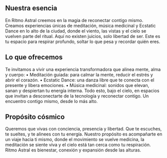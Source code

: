 ## Nuestra esencia

En Ritmo Astral creemos en la magia de reconectar contigo mismo.
Creamos experiencias únicas de meditación, música medicinal y Ecstatic Dance en lo alto de la ciudad, donde el viento, las vistas y el cielo se vuelven parte del ritual.
Aquí no existen juicios, solo libertad de ser.
Este es tu espacio para respirar profundo, soltar lo que pesa y recordar quién eres.

## Lo que ofrecemos

Te invitamos a vivir una experiencia transformadora que alinea mente, alma y cuerpo:
•⁠  ⁠Meditación guiada: para calmar la mente, reducir el estrés y abrir el corazón.
•⁠  ⁠Ecstatic Dance: una danza libre que te conecta con el presente y libera emociones.
•⁠  ⁠Música medicinal: sonidos que elevan, sanan y despiertan tu energía interna.
Todo esto, bajo el cielo, en espacios que invitan a desconectarte de la tecnología y reconectar contigo.
Un encuentro contigo mismo, desde lo más alto.

## Propósito cósmico

Queremos que vivas con conciencia, presencia y libertad.
Que te escuches, te sueltes, y te alinees con tu energía.
Nuestro propósito es acompañarte en un viaje hacia ti mismo, donde el movimiento se vuelve medicina, la meditación se siente viva y el cielo está tan cerca como tu respiración.
Ritmo Astral es bienestar, conexión y expansión desde las alturas.